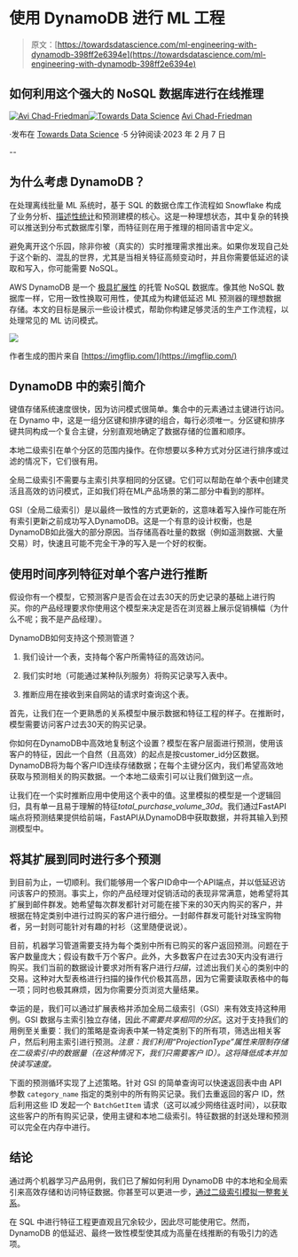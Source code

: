 # 使用 DynamoDB 进行 ML 工程

> 原文：[https://towardsdatascience.com/ml-engineering-with-dynamodb-398ff2e6394e](https://towardsdatascience.com/ml-engineering-with-dynamodb-398ff2e6394e)

## 如何利用这个强大的 NoSQL 数据库进行在线推理

[](https://medium.com/@achad?source=post_page-----398ff2e6394e--------------------------------)[![Avi Chad-Friedman](../Images/d703a18c3cce123cbeeac789dc597598.png)](https://medium.com/@achad?source=post_page-----398ff2e6394e--------------------------------)[](https://towardsdatascience.com/?source=post_page-----398ff2e6394e--------------------------------)[![Towards Data Science](../Images/a6ff2676ffcc0c7aad8aaf1d79379785.png)](https://towardsdatascience.com/?source=post_page-----398ff2e6394e--------------------------------) [Avi Chad-Friedman](https://medium.com/@achad?source=post_page-----398ff2e6394e--------------------------------)

·发布在 [Towards Data Science](https://towardsdatascience.com/?source=post_page-----398ff2e6394e--------------------------------) ·5 分钟阅读·2023 年 2 月 7 日

--

## 为什么考虑 DynamoDB？

在处理离线批量 ML 系统时，基于 SQL 的数据仓库工作流程如 Snowflake 构成了业务分析、[描述性统计](/anomaly-detection-in-sql-2bcd8648f7a8)和预测建模的核心。这是一种理想状态，其中复杂的转换可以推送到分布式数据库引擎，而特征则在用于推理的相同语言中定义。

避免离开这个乐园，除非你被（真实的）实时推理需求推出来。如果你发现自己处于这个新的、混乱的世界，尤其是当相关特征高频变动时，并且你需要低延迟的读取和写入，你可能需要 NoSQL。

AWS DynamoDB 是一个 [极具扩展性](https://www.allthingsdistributed.com/files/amazon-dynamo-sosp2007.pdf) 的托管 NoSQL 数据库。像其他 NoSQL 数据库一样，它用一致性换取可用性，使其成为构建低延迟 ML 预测器的理想数据存储。本文的目标是展示一些设计模式，帮助你构建足够灵活的生产工作流程，以处理常见的 ML 访问模式。

![](../Images/509e98e06ba6dc121d8d2fc4b316fb54.png)

作者生成的图片来自 [https://imgflip.com/](https://imgflip.com/)

## **DynamoDB 中的索引简介**

键值存储系统速度很快，因为访问模式很简单。集合中的元素通过主键进行访问。在 Dynamo 中，这是一组分区键和排序键的组合，每行必须唯一。分区键和排序键共同构成一个复合主键，分别直观地确定了数据存储的位置和顺序。

本地二级索引在单个分区的范围内操作。在你想要以多种方式对分区进行排序或过滤的情况下，它们很有用。

全局二级索引不需要与主索引共享相同的分区键。它们可以帮助在单个表中创建灵活且高效的访问模式，正如我们将在ML产品场景的第二部分中看到的那样。

GSI（全局二级索引）是以最终一致性的方式更新的，这意味着写入操作可能在所有索引更新之前成功写入DynamoDB。这是一个有意的设计权衡，也是DynamoDB如此强大的部分原因。当存储高吞吐量的数据（例如遥测数据、大量交易）时，快速且可能不完全干净的写入是一个好的权衡。

## 使用时间序列特征对单个客户进行推断

假设你有一个模型，它预测客户是否会在过去30天的历史记录的基础上进行购买。你的产品经理要求你使用这个模型来决定是否在浏览器上展示促销横幅（为什么不呢；我不是产品经理）。

DynamoDB如何支持这个预测管道？

1.  我们设计一个表，支持每个客户所需特征的高效访问。

1.  我们实时地（可能通过某种队列服务）将购买记录写入表中。

1.  推断应用在接收到来自网站的请求时查询这个表。

首先，让我们在一个更熟悉的关系模型中展示数据和特征工程的样子。在推断时，模型需要访问客户过去30天的购买记录。

你如何在DynamoDB中高效地复制这个设置？模型在客户层面进行预测，使用该客户的特征，因此一个自然（且高效）的起点是按customer_id分区数据。DynamoDB将为每个客户ID连续存储数据；在每个主键分区内，我们希望高效地获取与预测相关的购买数据。一个本地二级索引可以让我们做到这一点。

让我们在一个实时推断应用中使用这个表中的值。这里模拟的模型是一个逻辑回归，具有单一且易于理解的特征*total_purchase_volume_30d*。我们通过FastAPI端点将预测结果提供给前端，FastAPI从DynamoDB中获取数据，并将其输入到预测模型中。

## 将其扩展到同时进行多个预测

到目前为止，一切顺利。我们能够用一个客户ID命中一个API端点，并以低延迟访问该客户的预测。事实上，你的产品经理对促销活动的表现非常满意，她希望将其扩展到邮件群发。她希望每次群发都针对可能在接下来的30天内购买的客户，并根据在特定类别中进行过购买的客户进行细分。一封邮件群发可能针对珠宝购物者，另一封则可能针对有趣的衬衫（这里随便说说）。

目前，机器学习管道需要支持为每个类别中所有已购买的客户返回预测。问题在于客户数量庞大；假设有数千万个客户。此外，大多数客户在过去30天内没有进行购买。我们当前的数据设计要求对所有客户进行*扫描*，过滤出我们关心的类别中的交易。这种对大型表格进行扫描的操作代价极其高昂，因为它需要读取表格中的每一项；同时也极其麻烦，因为你需要分页浏览大量结果。

幸运的是，我们可以通过扩展表格并添加全局二级索引（GSI）来有效支持这种用例。GSI 数据与主索引独立存储，因此*不需要共享相同的分区*。这对于支持我们的用例至关重要：我们的策略是查询表中某一特定类别下的所有项，筛选出相关客户，然后利用主索引进行预测。*注意：我们利用“ProjectionType”属性来限制存储在二级索引中的数据量（在这种情况下，我们只需要客户 ID）。这将降低成本并加快读写速度。*

下面的预测循环实现了上述策略。针对 GSI 的简单查询可以快速返回表中由 API 参数 `category_name` 指定的类别中的所有购买记录。我们去重返回的客户 ID，然后利用这些 ID 发起一个 `BatchGetItem` 请求（这可以减少网络往返时间），以获取这些客户的所有购买记录，使用主键和本地二级索引。特征数据的封送处理和预测可以完全在内存中进行。

## 结论

通过两个机器学习产品用例，我们已了解如何利用 DynamoDB 中的本地和全局索引来高效存储和访问特征数据。你甚至可以更进一步，[通过二级索引模拟一整套关系](https://docs.aws.amazon.com/amazondynamodb/latest/developerguide/bp-relational-modeling.html)。

在 SQL 中进行特征工程更直观且冗余较少，因此尽可能使用它。然而，DynamoDB 的低延迟、最终一致性模型使其成为高量在线推断的有吸引力的选项。
